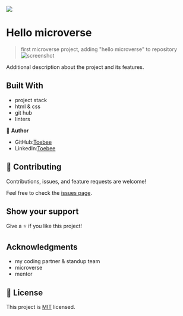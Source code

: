 ![](https://img.shields.io/badge/Microverse-blueviolet)

# Hello microverse

>first microverse project, adding "hello microverse" to repository
![screenshot](./app_screenshot.png)

Additional description about the project and its features.

## Built With

- project stack
- html & css
- git hub 
- linters






👤 **Author**
- GitHub:<a href=https://github.com/NexusTee>Toebee</a>
- LinkedIn:<a href= https://linkedin.com/in/tobi-olaleye>Toebee</a>



## 🤝 Contributing

Contributions, issues, and feature requests are welcome!

Feel free to check the [issues page](../../issues/).

## Show your support

Give a ⭐️ if you like this project!

## Acknowledgments

- my coding partner & standup team
- microverse
- mentor

## 📝 License

This project is [MIT](./MIT.md) licensed.

